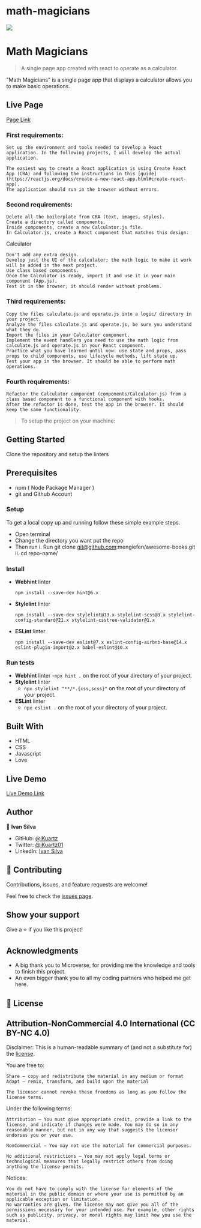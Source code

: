 # math-magicians
![](https://img.shields.io/badge/Microverse-blueviolet)

# Math Magicians

> A single page app created with react to operate as a calculator.

<!-- ![Desktop Version](./src/imgs/todo-list.png)
![Mobile Version](./src/imgs/todo-mobile.png) -->

"Math Magicians" is a single page app that displays a calculator allows you to make basic operations.

## Live Page

[Page Link](https://ikuartz.github.io/math-magicians/dist/index.html)
### First requirements:


    Set up the environment and tools needed to develop a React application. In the following projects, I will develop the actual application.

    The easiest way to create a React application is using Create React App (CRA) and following the instructions in this [guide](https://reactjs.org/docs/create-a-new-react-app.html#create-react-app).
    The application should run in the browser without errors.


### Second requirements:

    Delete all the boilerplate from CRA (text, images, styles).
    Create a directory called components.
    Inside components, create a new Calculator.js file.
    In Calculator.js, create a React component that matches this design:

Calculator

    Don't add any extra design.
    Develop just the UI of the calculator; the math logic to make it work will be added in the next project.
    Use class based components.
    Once the Calculator is ready, import it and use it in your main component (App.js).
    Test it in the browser; it should render without problems.

### Third requirements:


    Copy the files calculate.js and operate.js into a logic/ directory in your project.
    Analyze the files calculate.js and operate.js, be sure you understand what they do.
    Import the files in your Calculator component.
    Implement the event handlers you need to use the math logic from calculate.js and operate.js in your React component.
    Practice what you have learned until now: use state and props, pass props to child components, use lifecycle methods, lift state up.
    Test your app in the browser. It should be able to perform math operations.

### Fourth requirements:


    Refactor the Calculator component (components/Calculator.js) from a class based component to a functional component with hooks.
    After the refactor is done, test the app in the browser. It should keep the same functionality.

> To setup the project on your machine:

## Getting Started

Clone the repository and setup the linters

## Prerequisites

- npm ( Node Package Manager )
- git and Github Account

### Setup

To get a local copy up and running follow these simple example steps.

- Open terminal
- Change the directory you want put the repo
- Then run
  i. Run git clone git@github.com:mengiefen/awesome-books.git
  ii. cd repo-name/

### Install

- **Webhint** linter

  `npm install --save-dev hint@6.x`

- **Stylelint** linter

  `npm install --save-dev stylelint@13.x stylelint-scss@3.x stylelint-config-standard@21.x stylelint-csstree-validator@1.x`

- **ESLint** linter

  `npm install --save-dev eslint@7.x eslint-config-airbnb-base@14.x eslint-plugin-import@2.x babel-eslint@10.x`

### Run tests

- **Webhint** linter -`npx hint .` on the root of your directory of your project.
- **Stylelint** linter
  - `npx stylelint "**/*.{css,scss}"` on the root of your directory of your project.
- **ESLint** linter
  - `npx eslint .` on the root of your directory of your project.




## Built With

- HTML
- CSS
- Javascript
- Love

## Live Demo

[Live Demo Link](https://ikuartz.github.io/to-do-list/)

## Author

👤 **Ivan Silva**

- GitHub: [@iKuartz](https://github.com/iKuartz/)
- Twitter: [@iKuartz01](https://twitter.com/iKuartz01)
- LinkedIn: [Ivan Silva](https://www.linkedin.com/in/ivan-silva-a47058b3/)

## 🤝 Contributing

Contributions, issues, and feature requests are welcome!

Feel free to check the [issues page](https://github.com/iKuartz/to-do-list/issues).

## Show your support

Give a ⭐️ if you like this project!

## Acknowledgments

- A big thank you to Microverse, for providing me the knowledge and tools to finish this project.
- An even bigger thank you to all my coding partners who helped me get here.

## 📝 License

## Attribution-NonCommercial 4.0 International (CC BY-NC 4.0)

Disclaimer: This is a human-readable summary of (and not a substitute for) the [license](https://creativecommons.org/licenses/by-nc/4.0/legalcode).

You are free to:

    Share — copy and redistribute the material in any medium or format
    Adapt — remix, transform, and build upon the material

    The licensor cannot revoke these freedoms as long as you follow the license terms.

Under the following terms:

    Attribution — You must give appropriate credit, provide a link to the license, and indicate if changes were made. You may do so in any reasonable manner, but not in any way that suggests the licensor endorses you or your use.

    NonCommercial — You may not use the material for commercial purposes.

    No additional restrictions — You may not apply legal terms or technological measures that legally restrict others from doing anything the license permits.

Notices:

    You do not have to comply with the license for elements of the material in the public domain or where your use is permitted by an applicable exception or limitation.
    No warranties are given. The license may not give you all of the permissions necessary for your intended use. For example, other rights such as publicity, privacy, or moral rights may limit how you use the material.
